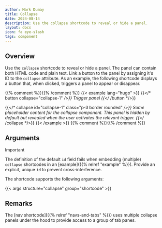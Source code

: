 ```yaml
---
author: Mark Dumay
title: Collapse
date: 2024-08-14
description: Use the collapse shortcode to reveal or hide a panel.
layout: docs
icon: fa eye-slash
tags: component
---
```


## Overview

Use the `collapse` shortcode to reveal or hide a panel. The panel can contain both HTML code and plain text. Link a button to the panel by assigning it's ID to the `collapse` attribute. As an example, the following shortcode displays a button that, when clicked, triggers a panel to appear or disappear.

{{% comment %}}<!-- markdownlint-disable MD037 -->{{% /comment %}}
{{< example lang="hugo" >}}
{{</* button collapse="collapse-1" */>}}
    Trigger panel
{{</* /button */>}}

{{</* collapse id="collapse-1" class="p-3 border rounded" */>}}
    Some placeholder content for the collapse component. This panel is *hidden by default* but
    revealed when the user activates the relevant trigger.
{{</* /collapse */>}}
{{< /example >}}
{{% comment %}}<!-- markdownlint-enable MD037 -->{{% /comment %}}

## Arguments

> [!IMPORTANT]
> The definition of the default `id` field fails when embedding (multiple) `collapse` shortcodes in an [example]({{% relref "example" %}}). Provide an explicit, unique `id` to prevent cross-interference.

The shortcode supports the following arguments:

{{< args structure="collapse" group="shortcode" >}}

## Remarks

The [nav shortcode]({{% relref "navs-and-tabs" %}}) uses multiple collapse panels under the hood to provide access to a group of tab panes.
